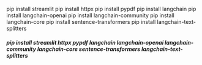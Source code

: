 pip install streamlit
pip install httpx
pip install pypdf
pip install langchain
pip install langchain-openai
pip install langchain-community
pip install langchain-core
pip install sentence-transformers
pip install langchain-text-splitters

##### pip install streamlit httpx pypdf langchain langchain-openai langchain-community langchain-core sentence-transformers langchain-text-splitters
